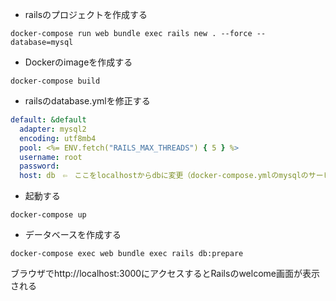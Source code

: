 - railsのプロジェクトを作成する
```
docker-compose run web bundle exec rails new . --force --database=mysql
```

- Dockerのimageを作成する
```
docker-compose build
```

- railsのdatabase.ymlを修正する
```yaml
default: &default
  adapter: mysql2
  encoding: utf8mb4
  pool: <%= ENV.fetch("RAILS_MAX_THREADS") { 5 } %>
  username: root
  password:
  host: db　⇦　ここをlocalhostからdbに変更（docker-compose.ymlのmysqlのサービス名）
```

- 起動する
```
docker-compose up
```

- データベースを作成する
```
docker-compose exec web bundle exec rails db:prepare
```

ブラウザでhttp://localhost:3000にアクセスするとRailsのwelcome画面が表示される
